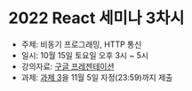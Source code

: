 # 2022 React 세미나 3차시

* 주제: 비동기 프로그래밍, HTTP 통신
* 일시: 10월 15일 토요일 오후 3시 ~ 5시
* 강의자료: [구글 프레젠테이션]()
* 과제: [과제 3](assignment-3.md)을 11월 5일 자정(23:59)까지 제출
